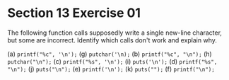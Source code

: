 # Section 13 Exercise 01

The following function calls supposedly write a single new-line character, but some are incorrect. Identify which calls don't work and explain why.

(a) `printf("%c", '\n');`        (g) `putchar('\n);`
(b) `printf("%c", "\n");`        (h) `putchar("\n");`
(c) `printf("%s", '\n');`        (i) `puts('\n');`
(d) `printf("%s", "\n");`        (j) `puts("\n");`
(e) `printf('\n');`              (k) `puts("");`
(f) `printf("\n");`

